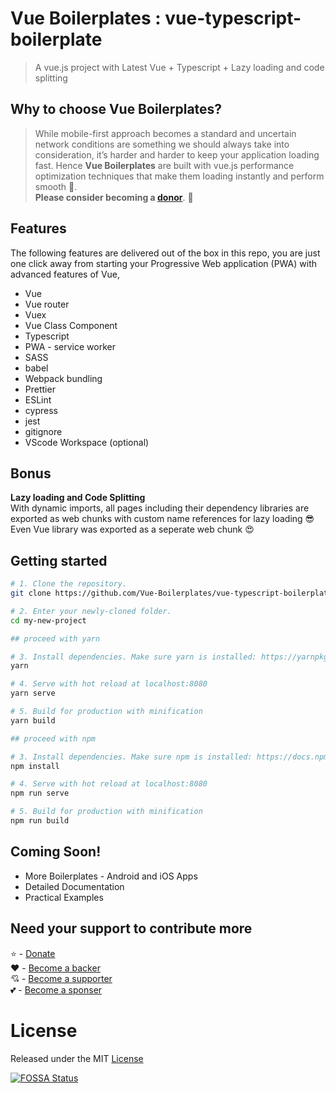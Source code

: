 # Vue Boilerplates : vue-typescript-boilerplate

> A vue.js project with Latest Vue + Typescript + Lazy loading and code splitting

## Why to choose Vue Boilerplates?
> While mobile-first approach becomes a standard and uncertain network conditions are something we should always take into consideration, it’s harder and harder to keep your application loading fast. Hence **Vue Boilerplates** are built with vue.js performance optimization techniques that make them loading instantly and perform smooth :rocket:.  
**Please consider becoming a [donor](https://opencollective.com/vue-boilerplates)**. :pray:

## Features
The following features are delivered out of the box in this repo, you are just one click away from starting your Progressive Web application (PWA) with advanced features of Vue,

- Vue
- Vue router
- Vuex
- Vue Class Component
- Typescript
- PWA - service worker
- SASS
- babel
- Webpack bundling
- Prettier
- ESLint
- cypress
- jest
- gitignore
- VScode Workspace (optional)

## Bonus
**Lazy loading and Code Splitting**  
With dynamic imports, all pages including their dependency libraries are exported as web chunks with custom name references for lazy loading :sunglasses:  
Even Vue library was exported as a seperate web chunk :heart_eyes:

## Getting started

```bash
# 1. Clone the repository.
git clone https://github.com/Vue-Boilerplates/vue-typescript-boilerplate.git my-new-project

# 2. Enter your newly-cloned folder.
cd my-new-project

```

```bash
## proceed with yarn

# 3. Install dependencies. Make sure yarn is installed: https://yarnpkg.com/lang/en/docs/install
yarn

# 4. Serve with hot reload at localhost:8080
yarn serve

# 5. Build for production with minification
yarn build
```


```bash
## proceed with npm

# 3. Install dependencies. Make sure npm is installed: https://docs.npmjs.com/downloading-and-installing-node-js-and-npm
npm install

# 4. Serve with hot reload at localhost:8080
npm run serve

# 5. Build for production with minification
npm run build
```

## Coming Soon!
 - More Boilerplates - Android and iOS Apps
 - Detailed Documentation
 - Practical Examples

## Need your support to contribute more
 :star: - [Donate](https://opencollective.com/vue-boilerplates)  
 :heart: - [Become a backer](https://opencollective.com/vue-boilerplates)  
 :cupid: - [Become a supporter](https://opencollective.com/vue-boilerplates)  
 :two_hearts: - [Become a sponser](https://opencollective.com/vue-boilerplates)  

# License
Released under the MIT [License](./LICENSE)  

[![FOSSA Status](https://app.fossa.com/api/projects/git%2Bgithub.com%2FVue-Boilerplates%2Fvue-typescript-boilerplate.svg?type=small)](https://app.fossa.com/api/projects/git%2Bgithub.com%2FVue-Boilerplates%2Fvue-typescript-boilerplate.svg?type=small)
